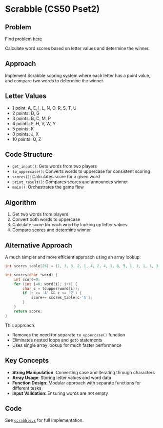 # Scrabble (CS50 Pset2)

## Problem
Find problem [here](https://cs50.harvard.edu/x/psets/2/scrabble/)

Calculate word scores based on letter values and determine the winner.

## Approach
Implement Scrabble scoring system where each letter has a point value, and compare two words to determine the winner.

## Letter Values
- 1 point: A, E, I, L, N, O, R, S, T, U
- 2 points: D, G
- 3 points: B, C, M, P
- 4 points: F, H, V, W, Y
- 5 points: K
- 8 points: J, X
- 10 points: Q, Z

## Code Structure
- `get_input()`: Gets words from two players
- `to_uppercase()`: Converts words to uppercase for consistent scoring
- `scores()`: Calculates score for a given word
- `print_result()`: Compares scores and announces winner
- `main()`: Orchestrates the game flow

## Algorithm
1. Get two words from players
2. Convert both words to uppercase
3. Calculate score for each word by looking up letter values
4. Compare scores and determine winner

## Alternative Approach
A much simpler and more efficient approach using an array lookup:

```c
int scores_table[26] = {1, 3, 3, 2, 1, 4, 2, 4, 1, 8, 5, 1, 3, 1, 1, 3, 10, 1, 1, 1, 1, 4, 4, 8, 4, 10};

int scores(char *word) {
    int score=0;
    for (int i=0; word[i]; i++) {
        char c = toupper(word[i]);
        if (c >= 'A' && c <= 'Z') {
            score+= scores_table[c-'A'];
        }
    }
    return score;
}
```

This approach:
- Removes the need for separate `to_uppercase()` function
- Eliminates nested loops and `goto` statements
- Uses single array lookup for much faster performance

## Key Concepts
- **String Manipulation**: Converting case and iterating through characters
- **Array Usage**: Storing letter values and word data
- **Function Design**: Modular approach with separate functions for different tasks
- **Input Validation**: Ensuring words are not empty

## Code
See [`scrabble.c`](scrabble.c) for full implementation.
